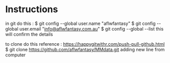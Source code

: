 # Instructions

in git do this : 
$ git config --global user.name "aflwfantasy"
$ git config --global user.email "info@aflwfantasy.com.au"
$  git config --global --list
this will confirm the details

to clone do this reference : https://happygitwithr.com/push-pull-github.html
$ git clone https://github.com/aflwfantasy/MMdata.git
 adding new line from computer 
